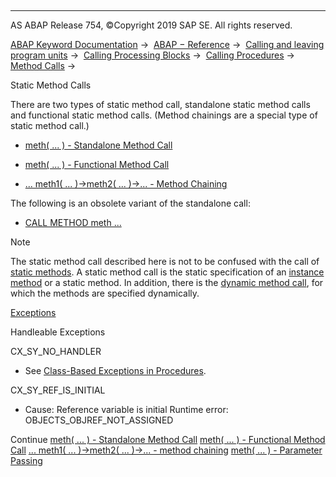   

* * *

AS ABAP Release 754, ©Copyright 2019 SAP SE. All rights reserved.

[ABAP Keyword Documentation](javascript:call_link\('abenabap.htm'\)) →  [ABAP − Reference](javascript:call_link\('abenabap_reference.htm'\)) →  [Calling and leaving program units](javascript:call_link\('abenabap_execution.htm'\)) →  [Calling Processing Blocks](javascript:call_link\('abencall_processing_blocks.htm'\)) →  [Calling Procedures](javascript:call_link\('abencall_procedures.htm'\)) →  [Method Calls](javascript:call_link\('abenmethod_calls.htm'\)) → 

Static Method Calls

There are two types of static method call, standalone static method calls and functional static method calls. (Method chainings are a special type of static method call.)

-   [meth( ... ) - Standalone Method Call](javascript:call_link\('abapcall_method_static_short.htm'\))

-   [meth( ... ) - Functional Method Call](javascript:call_link\('abapcall_method_functional.htm'\))

-   [... meth1( ... )->meth2( ... )->... - Method Chaining](javascript:call_link\('abapcall_method_static_chain.htm'\))

The following is an obsolete variant of the standalone call:

-   [CALL METHOD meth ...](javascript:call_link\('abapcall_method_static.htm'\))
    

Note

The static method call described here is not to be confused with the call of [static methods](javascript:call_link\('abenstatic_method_glosry.htm'\) "Glossary Entry"). A static method call is the static specification of an [instance method](javascript:call_link\('abeninstance_method_glosry.htm'\) "Glossary Entry") or a static method. In addition, there is the [dynamic method call](javascript:call_link\('abenmethod_calls_dynamic.htm'\)), for which the methods are specified dynamically.

[Exceptions](javascript:call_link\('abenabap_language_exceptions.htm'\))

Handleable Exceptions

CX\_SY\_NO\_HANDLER

-   See [Class-Based Exceptions in Procedures](javascript:call_link\('abenexceptions_procedures.htm'\)).
    

CX\_SY\_REF\_IS\_INITIAL

-   Cause: Reference variable is initial
    Runtime error: OBJECTS\_OBJREF\_NOT\_ASSIGNED
    

Continue
[meth( ... ) - Standalone Method Call](javascript:call_link\('abapcall_method_static_short.htm'\))
[meth( ... ) - Functional Method Call](javascript:call_link\('abapcall_method_functional.htm'\))
[... meth1( ... )->meth2( ... )->... - method chaining](javascript:call_link\('abapcall_method_static_chain.htm'\))
[meth( ... ) - Parameter Passing](javascript:call_link\('abapcall_method_parameters.htm'\))